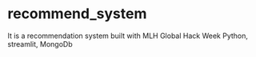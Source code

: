 # recommend_system
It is a recommendation system built with MLH Global Hack Week
Python, streamlit, MongoDb
